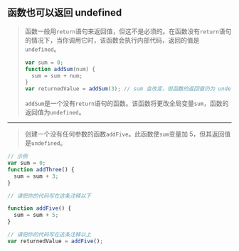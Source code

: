 ## 函数也可以返回 undefined

> 函数一般用`return`语句来返回值，但这不是必须的。在函数没有`return`语句的情况下，当你调用它时，该函数会执行内部代码，返回的值是`undefined`。
>
> ```js
> var sum = 0;
> function addSum(num) {
>   sum = sum + num;
> }
> var returnedValue = addSum(3); // sum 会改变，但函数的返回值仍为 undefined
> ```
>
> `addSum`是一个没有`return`语句的函数。该函数将更改全局变量`sum`，函数的返回值为`undefined`。

---

> 创建一个没有任何参数的函数`addFive`。此函数使`sum`变量加 5，但其返回值是`undefined`。

```js
// 示例
var sum = 0;
function addThree() {
  sum = sum + 3;
}

// 请把你的代码写在这条注释以下

function addFive() {
  sum = sum + 5;
}

// 请把你的代码写在这条注释以上
var returnedValue = addFive();
```

